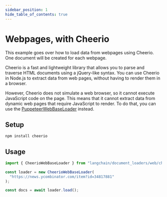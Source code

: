 ```yaml
---
sidebar_position: 1
hide_table_of_contents: true
---
```


# Webpages, with Cheerio

This example goes over how to load data from webpages using Cheerio. One document will be created for each webpage.

Cheerio is a fast and lightweight library that allows you to parse and traverse HTML documents using a jQuery-like syntax. You can use Cheerio in Node.js to extract data from web pages, without having to render them in a browser.

However, Cheerio does not simulate a web browser, so it cannot execute JavaScript code on the page. This means that it cannot extract data from dynamic web pages that require JavaScript to render. To do that, you can use the [PuppeteerWebBaseLoader](./web_puppeteer.md) instead.

## Setup

```bash npm2yarn
npm install cheerio
```

## Usage

```typescript
import { CheerioWebBaseLoader } from "langchain/document_loaders/web/cheerio";

const loader = new CheerioWebBaseLoader(
  "https://news.ycombinator.com/item?id=34817881"
);

const docs = await loader.load();
```
